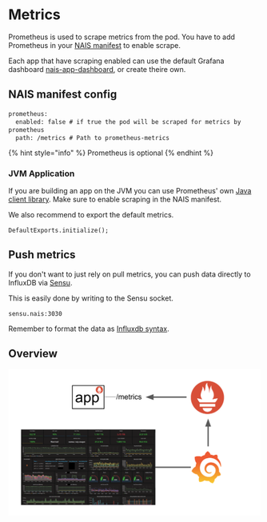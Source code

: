 # Metrics

Prometheus is used to scrape metrics from the pod. You have to add Prometheus in your [NAIS manifest](../nais-application/manifest.md) to enable scrape.

Each app that have scraping enabled can use the default Grafana dashboard [nais-app-dashboard](https://grafana.adeo.no/d/000000283/nais-app-dashbord), or create theire own.

## NAIS manifest config

```text
prometheus:
  enabled: false # if true the pod will be scraped for metrics by prometheus
  path: /metrics # Path to prometheus-metrics
```

{% hint style="info" %}
Prometheus is optional
{% endhint %}

### JVM Application

If you are building an app on the JVM you can use Prometheus' own [Java client library](https://github.com/prometheus/client_java). Make sure to enable scraping in the NAIS manifest.

We also recommend to export the default metrics.

```text
DefaultExports.initialize();
```

## Push metrics

If you don't want to just rely on pull metrics, you can push data directly to InfluxDB via [Sensu](https://sensu.io/).

This is easily done by writing to the Sensu socket.

```text
sensu.nais:3030
```

Remember to format the data as [Influxdb syntax](https://docs.influxdata.com/influxdb/v1.5/write_protocols/line_protocol_tutorial/#syntax).

## Overview

![From app to Grafana](../.gitbook/assets/metrics_overview.png)

